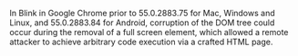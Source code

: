 In Blink in Google Chrome prior to 55.0.2883.75 for Mac, Windows and Linux, and 55.0.2883.84 for Android, corruption of the DOM tree could occur during the removal of a full screen element, which allowed a remote attacker to achieve arbitrary code execution via a crafted HTML page.
